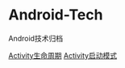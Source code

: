 # Android-Tech
Android技术归档

[Activity生命周期](https://github.com/devilWwj/Android-Tech/tree/master/ActivityLifeCircle)
[Activity启动模式](https://github.com/devilWwj/Android-Tech/tree/master/ActivityLaunchMode)
